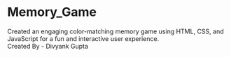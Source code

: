 # Memory_Game
Created an engaging color-matching memory game using HTML, CSS, and JavaScript for a fun and interactive user experience.
<br/>
Created By - Divyank Gupta
